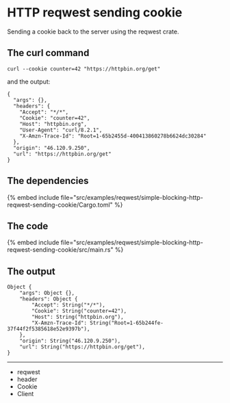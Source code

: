 # HTTP reqwest sending cookie

Sending a cookie back to the server using the reqwest crate.

## The curl command

```
curl --cookie counter=42 "https://httpbin.org/get"
```

and the output:

```
{
  "args": {},
  "headers": {
    "Accept": "*/*",
    "Cookie": "counter=42",
    "Host": "httpbin.org",
    "User-Agent": "curl/8.2.1",
    "X-Amzn-Trace-Id": "Root=1-65b2455d-400413860278b6624dc30284"
  },
  "origin": "46.120.9.250",
  "url": "https://httpbin.org/get"
}
```


## The dependencies

{% embed include file="src/examples/reqwest/simple-blocking-http-reqwest-sending-cookie/Cargo.toml" %}


## The code

{% embed include file="src/examples/reqwest/simple-blocking-http-reqwest-sending-cookie/src/main.rs" %}

## The output

```
Object {
    "args": Object {},
    "headers": Object {
        "Accept": String("*/*"),
        "Cookie": String("counter=42"),
        "Host": String("httpbin.org"),
        "X-Amzn-Trace-Id": String("Root=1-65b244fe-37f44f2f5385618e52e9397b"),
    },
    "origin": String("46.120.9.250"),
    "url": String("https://httpbin.org/get"),
}
```

---

- reqwest
- header
- Cookie
- Client



